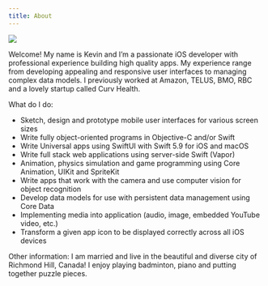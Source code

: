 ```yaml
---
title: About
---
```

![](https://res.cloudinary.com/solid-apps-inc/image/upload/v1650747092/SolidAppsAsset/2017/Photo_of_myself_working_on_an_iOS_app_dm4wjj.jpg)

Welcome! My name is Kevin and I’m a passionate iOS developer with professional experience building high quality apps. My experience range from developing appealing and responsive user interfaces to managing complex data models. I previously worked at Amazon, TELUS, BMO, RBC and a lovely startup called Curv Health.

What do I do:

* Sketch, design and prototype mobile user interfaces for various screen sizes
* Write fully object-oriented programs in Objective-C and/or Swift
* Write Universal apps using SwiftUI with Swift 5.9 for iOS and macOS
* Write full stack web applications using server-side Swift (Vapor)
* Animation, physics simulation and game programming using Core Animation, UIKit and SpriteKit
* Write apps that work with the camera and use computer vision for object recognition
* Develop data models for use with persistent data management using Core Data
* Implementing media into application (audio, image, embedded YouTube video, etc.)
* Transform a given app icon to be displayed correctly across all iOS devices

Other information: I am married and live in the beautiful and diverse city of Richmond Hill, Canada! I enjoy playing badminton, piano and putting together puzzle pieces.
